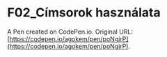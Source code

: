 # F02_Címsorok használata

A Pen created on CodePen.io. Original URL: [https://codepen.io/agokem/pen/poNgjrP](https://codepen.io/agokem/pen/poNgjrP).


